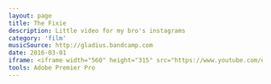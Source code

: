 ```yaml
---
layout: page
title: The Fixie
description: Little video for my bro's instagrams
category: 'film'
musicSource: http://gladius.bandcamp.com
date: 2016-03-01
iframe: <iframe width="560" height="315" src="https://www.youtube.com/embed/xErrX8UQn-4?rel=0&amp;showinfo=0" frameborder="0" allowfullscreen></iframe>
tools: Adobe Premier Pro
---
```



